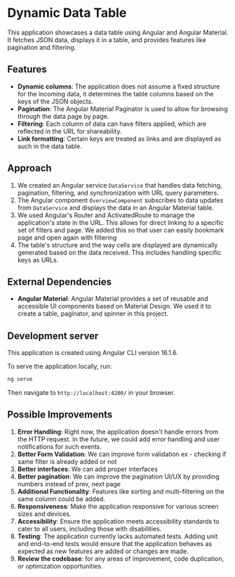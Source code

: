# Dynamic Data Table

This application showcases a data table using Angular and Angular Material. It fetches JSON data, displays it in a table, and provides features like pagination and filtering.

## Features

- **Dynamic columns**: The application does not assume a fixed structure for the incoming data, it determines the table columns based on the keys of the JSON objects.
- **Pagination**: The Angular Material Paginator is used to allow for browsing through the data page by page.
- **Filtering**: Each column of data can have filters applied, which are reflected in the URL for shareability.
- **Link formatting**: Certain keys are treated as links and are displayed as such in the data table.

## Approach

1. We created an Angular service `DataService` that handles data fetching, pagination, filtering, and synchronization with URL query parameters.
2. The Angular component `OverviewComponent` subscribes to data updates from `DataService` and displays the data in an Angular Material table.
3. We used Angular's Router and ActivatedRoute to manage the application's state in the URL. This allows for direct linking to a specific set of filters and page. We added this so that user can easily bookmark page and open again with filtering
4. The table's structure and the way cells are displayed are dynamically generated based on the data received. This includes handling specific keys as URLs.

## External Dependencies

- **Angular Material**: Angular Material provides a set of reusable and accessible UI components based on Material Design. We used it to create a table, paginator, and spinner in this project.

## Development server

This application is created using Angular CLI version 16.1.6.

To serve the application locally, run:

```bash
ng serve
```

Then navigate to `http://localhost:4200/` in your browser.

## Possible Improvements

1. **Error Handling**: Right now, the application doesn't handle errors from the HTTP request. In the future, we could add error handling and user notifications for such events.
2. **Better Form Validation**: We can improve form validation ex - checking if same filter is already added or not
3. **Better interfaces**: We can add proper interfaces
4. **Better pagination**: We can improve the pagination UI/UX by providing numbers instead of prev, next page
5. **Additional Functionality**: Features like sorting and multi-filtering on the same column could be added.
6. **Responsiveness**: Make the application responsive for various screen sizes and devices.
7. **Accessibility**: Ensure the application meets accessibility standards to cater to all users, including those with disabilities.
8. **Testing**: The application currently lacks automated tests. Adding unit and end-to-end tests would ensure that the application behaves as expected as new features are added or changes are made.
9. **Review the codebase**: for any areas of improvement, code duplication, or optimization opportunities.
